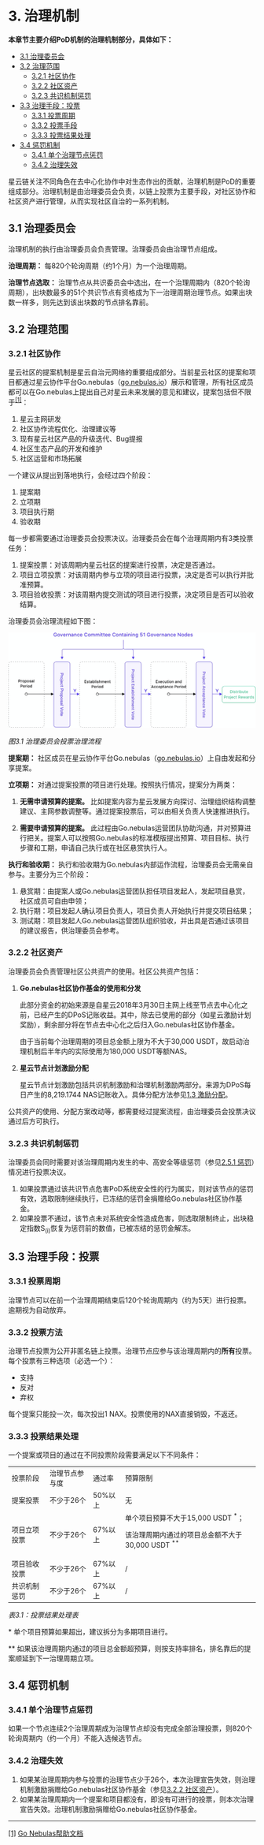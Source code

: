 # 3. 治理机制

**本章节主要介绍PoD机制的治理机制部分，具体如下：**

* [3.1 治理委员会](#id1)
* [3.2 治理范围](#id2)
	* [3.2.1 社区协作](#id3)
	* [3.2.2 社区资产](#id4)
	* [3.2.3 共识机制惩罚](#id5)
* [3.3 治理手段：投票](#id6)
	* [3.3.1 投票周期](#id7)
	* [3.3.2 投票手段](#id8)
	* [3.3.3 投票结果处理](#id9)
* [3.4 惩罚机制](#id10)
	* [3.4.1 单个治理节点惩罚](#id11)
	* [3.4.2 治理失效](#id12)


星云链关注不同角色在去中心化协作中对生态作出的贡献，治理机制是PoD的重要组成部分。治理机制是由治理委员会负责，以链上投票为主要手段，对社区协作和社区资产进行管理，从而实现社区自治的一系列机制。


## 3.1 治理委员会

治理机制的执行由治理委员会负责管理。治理委员会由治理节点组成。

**治理周期：** 每820个轮询周期（约1个月）为一个治理周期。

**治理节点选取：** 治理节点从共识委员会中选出，在一个治理周期内（820个轮询周期），出块数最多的51个共识节点有资格成为下一治理周期治理节点。如果出块数一样多，则先达到该出块数的节点排名靠前。


## 3.2 治理范围


### 3.2.1 社区协作

星云社区的提案机制是星云自治元网络的重要组成部分。当前星云社区的提案和项目都通过星云协作平台Go.nebulas（[go.nebulas.io](http://go.nebulas.io/)）展示和管理，所有社区成员都可以在Go.nebulas上提出自己对星云未来发展的意见和建议，提案包括但不限于<sup id="a1">[[1]](#f1)</sup>：



1. 星云主网研发
2. 社区协作流程优化、治理建议等
3. 现有星云社区产品的升级迭代、Bug提报
4. 社区生态产品的开发和维护
5. 社区运营和市场拓展

一个建议从提出到落地执行，会经过四个阶段：



1. 提案期
2. 立项期
3. 项目执行期
4. 验收期

每一步都需要通过治理委员会投票决议。治理委员会在每个治理周期内有3类投票任务：



1. 提案投票：对该周期内星云社区的提案进行投票，决定是否通过。
2. 项目立项投票：对该周期内参与立项的项目进行投票，决定是否可以执行并批准预算。
3. 项目验收投票：对该周期内提交测试的项目进行投票，决定项目是否可以验收结算。

治理委员会治理流程如下图：


![](../resources/node/Nebulas-PoD-3-1.png "图3.1 治理委员会投票治理流程")


*图3.1 治理委员会投票治理流程*

**提案期：** 社区成员在星云协作平台Go.nebulas（[go.nebulas.io](http://go.nebulas.io/)）上自由发起和分享提案。

**立项期：** 对通过提案投票的项目进行处理。按照执行情况，提案分为两类：



1. **无需申请预算的提案。** 比如提案内容为星云发展方向探讨、治理组织结构调整建议、主网参数调整等。通过提案投票后，可以由相关负责人快速推进执行。

2. **需要申请预算的提案。** 此过程由Go.nebulas运营团队协助沟通，并对预算进行把关。提案人可以按照Go.nebulas的标准模版提出预算、项目目标、执行步骤和工期，申请自己执行或在社区悬赏执行人。

**执行和验收期：** 执行和验收期为Go.nebulas内部运作流程，治理委员会无需亲自参与。主要分为三个阶段：
1. 悬赏期：由提案人或Go.nebulas运营团队担任项目发起人，发起项目悬赏，社区成员可自由申领；
2. 执行期：项目发起人确认项目负责人，项目负责人开始执行并提交项目结果；
3. 测试期：项目发起人Go.nebulas运营团队组织验收，并出具是否通过该项目的建议报告，供治理委员会参考。


### 3.2.2 社区资产

治理委员会负责管理社区公共资产的使用。社区公共资产包括：



1. **Go.nebulas社区协作基金的使用和分发**

    此部分资金的初始来源是自星云2018年3月30日主网上线至节点去中心化之前，已经产生的DPoS记账收益。其中，除去已使用的部分（如星云激励计划奖励），剩余部分将在节点去中心化之后归入Go.nebulas社区协作基金。


    由于当前每个治理周期的项目总金额上限为不大于30,000 USDT，故启动治理机制后半年内的实际使用为180,000 USDT等额NAS。

2. **星云节点计划激励分配**

    星云节点计划激励包括共识机制激励和治理机制激励两部分。来源为DPoS每日产生的8,219.1744 NAS记账收入。具体分配方法参见[1.3 激励分配](overview.html#id3)。


公共资产的使用、分配方案改动等，都需要经过提案流程，由治理委员会投票决议通过后方可执行。


### 3.2.3 共识机制惩罚

治理委员会同时需要对该治理周期内发生的中、高安全等级惩罚（参见[2.5.1 惩罚](consensus.html#id15)）情况进行投票决议。



1. 如果投票通过该共识节点危害PoD系统安全性的行为属实，则对该节点的惩罚有效，选取限制继续执行，已冻结的惩罚金捐赠给Go.nebulas社区协作基金。
2. 如果投票不通过，该节点未对系统安全性造成危害，则选取限制终止，出块稳定指数S<sub>(i)</sub>恢复为惩罚前的数值，已被冻结的惩罚金解冻。


## 3.3 治理手段：投票


### 3.3.1 投票周期 

治理节点可以在前一个治理周期结束后120个轮询周期内（约为5天）进行投票。逾期视为自动放弃。


### 3.3.2 投票方法

治理节点投票为公开非匿名链上投票。治理节点应参与该治理周期内的**所有**投票。每个投票有三种选项（必选一个）：



*   支持
*   反对
*   弃权

每个提案只能投一次，每次投出1 NAX。投票使用的NAX直接销毁，不返还。


### 3.3.3 投票结果处理

一个提案或项目的通过在不同投票阶段需要满足以下不同条件：


<table>
  <tr>
   <td>投票阶段
   </td>
   <td>治理节点参与度
   </td>
   <td>通过率
   </td>
   <td>预算限制
   </td>
  </tr>
  <tr>
   <td>提案投票
   </td>
   <td>不少于26个
   </td>
   <td>50%以上
   </td>
   <td>无
   </td>
  </tr>
  <tr>
   <td>项目立项投票
   </td>
   <td>不少于26个
   </td>
   <td>67%以上
   </td>
   <td>单个项目预算不大于15,000 USDT <sup>*</sup>；
<p>
该治理周期内通过的项目总金额不大于30,000 USDT <sup>**</sup>
   </td>
  </tr>
  <tr>
   <td>项目验收投票
   </td>
   <td>不少于26个
   </td>
   <td>67%以上
   </td>
   <td>/
   </td>
  </tr>
  <tr>
   <td>共识机制惩罚
   </td>
   <td>不少于26个
   </td>
   <td>67%以上
   </td>
   <td>/
   </td>
  </tr>
</table>


*表3.1：投票结果处理表*

\* 单个项目预算如果超出，建议拆分为多期项目进行。

** 如果该治理周期内通过的项目总金额超预算，则按支持率排名，排名靠后的提案顺延到下一治理周期立项。


## 3.4 惩罚机制


### 3.4.1 单个治理节点惩罚

如果一个节点连续2个治理周期成为治理节点却没有完成全部治理投票，则820个轮询周期内（约一个月）不能入选候选节点。


### 3.4.2 治理失效



1. 如果某治理周期内参与投票的治理节点少于26个，本次治理宣告失效，则治理机制激励捐赠给Go.nebulas社区协作基金（参见[3.2.2 社区资产](#id4)）。
2. 如果某治理周期内一个提案和项目都没有，即没有可进行的投票，则本次治理宣告失效。治理机制激励捐赠给Go.nebulas社区协作基金。


***

<span id="f1">[[1]](#a1)</span> [Go Nebulas帮助文档](https://www.notion.so/Go-nebulas-io-09e7158463b443f3822fbc624bb394fd)


